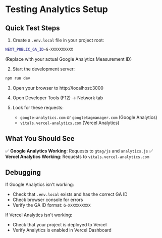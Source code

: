 # Testing Analytics Setup

## Quick Test Steps

1. Create a `.env.local` file in your project root:
```bash
NEXT_PUBLIC_GA_ID=G-XXXXXXXXXX
```
(Replace with your actual Google Analytics Measurement ID)

2. Start the development server:
```bash
npm run dev
```

3. Open your browser to http://localhost:3000

4. Open Developer Tools (F12) → Network tab

5. Look for these requests:
   - `google-analytics.com` or `googletagmanager.com` (Google Analytics)
   - `vitals.vercel-analytics.com` (Vercel Analytics)

## What You Should See

✅ **Google Analytics Working**: Requests to `gtag/js` and `analytics.js`
✅ **Vercel Analytics Working**: Requests to `vitals.vercel-analytics.com`

## Debugging

If Google Analytics isn't working:
- Check that `.env.local` exists and has the correct GA ID
- Check browser console for errors
- Verify the GA ID format: `G-XXXXXXXXXX`

If Vercel Analytics isn't working:
- Check that your project is deployed to Vercel
- Verify Analytics is enabled in Vercel Dashboard 